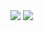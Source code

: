 <img src="https://render.githubusercontent.com/render/math?math=\large \B_0\ = \frac { \hat x \hat y  - \hat {xy}}{(\hat x)^2 - \widehat {x^2}}\)">
<img src="https://render.githubusercontent.com/render/math?math=\B_1 = \hat y - B_0 \hat x\)">

